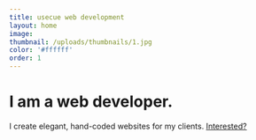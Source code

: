 ```yaml
---
title: usecue web development
layout: home
image:
thumbnail: /uploads/thumbnails/1.jpg
color: '#ffffff'
order: 1
---
```



<h1><span class="element">I am a web developer.</span></h1>

I create elegant, hand-coded websites for my clients. [Interested?](/over-mij)
